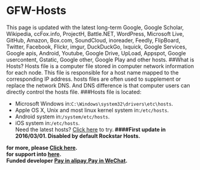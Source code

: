 # GFW-Hosts
This page is updated with the latest long-term Google, Google Scholar, Wikipedia, ccFox.info, ProjectH, Battle.NET, WordPress, Microsoft Live, GitHub, Amazon, Box.com, SoundCloud, inoreader, Feedly, FlipBoard, Twitter, Facebook, Flickr, imgur, DuckDuckGo, Ixquick, Google Services, Google apis, Android, Youtube, Google Drive, UpLoad, Appspot, Google usercontent, Gstatic, Google other, Google Play and other hosts.
##What is Hosts?
Hosts file is a computer file stored in computer network information for each node. This file is responsible for a host name mapped to the corresponding IP address. hosts files are often used to supplement or replace the network DNS. And DNS difference is that computer users can directly control the hosts file.
###Hosts file is located:
 * Microsoft Windows in:`C:\Windows\system32\drivers\etc\hosts`.<br>
 * Apple OS X, Unix and most linux kernel system in:`/etc/hosts`.<br>
 * Android system in:`/system/etc/hosts`.<br>
 * iOS system in:`/etc/hosts`.<br>
Need the latest hosts? [Click here](https://github.com/devsoftcn/GFW-Hosts/latest) to try.<b>
####First update in 2016/03/01.
  Disabled by default Rockstar Hosts.

  for more, please [Click here](http://hosts.devsoft.cn).<br>
  for support into [here](http://support.devsoft.cn).<br>
 Funded developer [Pay in alipay](http://pay.devsoft.cn/alipay),[Pay in WeChat](http://pay.devsoft.cn/wechat).
